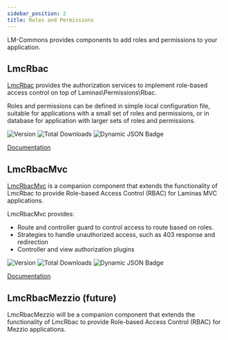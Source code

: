 ```yaml
---
sidebar_position: 2
title: Roles and Permissions
---
```


LM-Commons provides components to add roles and permissions to your application.

## LmcRbac
[LmcRbac](https://lm-commons.github.io/LmcRbac) provides the authorization services to implement role-based access control on top of 
Laminas\Permissions\Rbac.

Roles and permissions can be defined in simple local configuration file, suitable for applications with
a small set of roles and permissions, or in database for application with larger sets of roles and permissions.

![Version](https://poser.pugx.org/lm-commons/lmc-rbac/v)
![Total Downloads](https://poser.pugx.org/lm-commons/lmc-rbac/downloads)
![Dynamic JSON Badge](https://img.shields.io/badge/dynamic/json?url=https%3A%2F%2Fapi.github.com%2Frepos%2Flm-commons%2Flmcrbac%2Fproperties%2Fvalues&query=%24%5B%3A1%5D.value&label=Maintenance%20Status)

[Documentation](https://lm-commons.github.io/LmcRbac)

## LmcRbacMvc

[LmcRbacMvc](https://lm-commons.github.io/LmcRbacMvc) is a companion component that extends the functionality 
of LmcRbac to provide Role-based Access Control (RBAC) for Laminas MVC applications.

LmcRbacMvc provides:
- Route and controller guard to control access to route based on roles.
- Strategies to handle unauthorized access, such as 403 response and redirection
- Controller and view authorization plugins

![Version](https://poser.pugx.org/lm-commons/lmc-rbac-mvc/version)
![Total Downloads](https://poser.pugx.org/lm-commons/lmc-rbac-mvc/downloads)
![Dynamic JSON Badge](https://img.shields.io/badge/dynamic/json?url=https%3A%2F%2Fapi.github.com%2Frepos%2Flm-commons%2Flmcrbacmvc%2Fproperties%2Fvalues&query=%24%5B%3A1%5D.value&label=Maintenance%20Status)

[Documentation](https://lm-commons.github.io/LmcRbacMvc)

## LmcRbacMezzio (future)

LmcRbacMezzio will be a companion component that extends the functionality
of LmcRbac to provide Role-based Access Control (RBAC) for Mezzio applications.